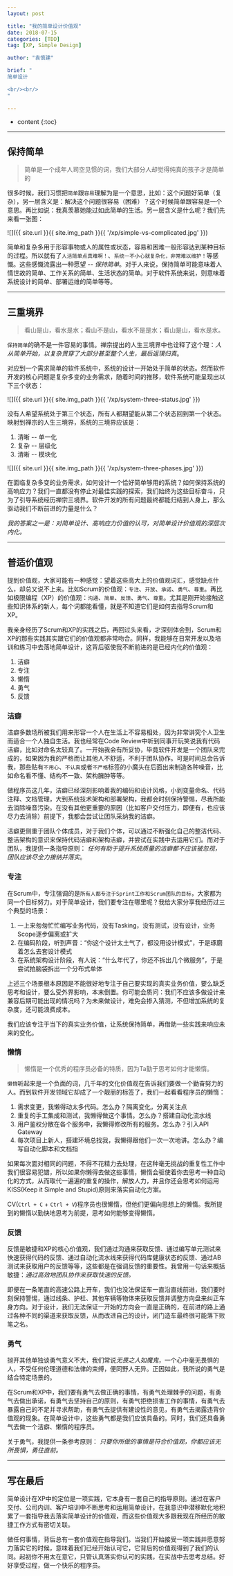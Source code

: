 ```yaml
---
layout: post

title: "我的简单设计价值观"
date: 2018-07-15
categories: [TDD]
tag: [XP, Simple Design]

author: "袁慎建"

brief: "
简单设计

<br/><br/>
"

---
```


* content
{:toc}

---

## 保持简单
> 简单是一个成年人司空见惯的词，我们大部分人却觉得纯真的孩子才是简单的

很多时候，我们习惯把`简单`跟`容易`理解为是一个意思，比如：这个问题好简单（复杂），另一层含义是：解决这个问题很容易（困难）？这个时候简单跟容易是一个意思。再比如说：我真羡慕她能过如此简单的生活。另一层含义是什么呢？我们先来看一张图：

![]({{ site.url }}{{ site.img_path }}{{ '/xp/simple-vs-complicated.jpg' }})

简单和复杂多用于形容事物或人的属性或状态，容易和困难一般形容达到某种目标的过程。所以就有了`人活简单点真难啊！`、`系统一不小心就复杂化，非常难以维护！`等感慨。这些感慨流露出一种愿望 -- *保持简单*。对于人来说，保持简单可能意味着人情世故的简单、工作关系的简单、生活状态的简单。对于软件系统来说，则意味着系统设计的简单、部署运维的简单等等。

---

## 三重境界
> 看山是山，看水是水；看山不是山，看水不是是水；看山是山，看水是水。

`保持简单`的确不是一件容易的事情。禅宗提出的人生三境界中也诠释了这个理：*人从简单开始，以复杂贯穿了大部分甚至整个人生，最后返璞归真*。

对应到一个需求简单的软件系统中，系统的设计一开始处于简单的状态。然而软件开发的核心问题是复杂多变的业务需求，随着时间的推移，软件系统可能呈现出以下三个状态：

![]({{ site.url }}{{ site.img_path }}{{ '/xp/system-three-status.jpg' }})

没有人希望系统处于第三个状态，所有人都期望能从第二个状态回到第一个状态。映射到禅宗的人生三境界，系统的三境界应该是：

1. 清晰 -- 单一化
2. 复杂 -- 层级化
3. 清晰 -- 模块化

![]({{ site.url }}{{ site.img_path }}{{ '/xp/system-three-phases.jpg' }})

在面临复杂多变的业务需求，如何设计一个恰好简单够用的系统？如何保持系统的高响应力？我们一直都没有停止对最佳实践的探索，我们始终为这些目标奋斗，只为了引导系统经历禅宗三境界。软件开发的所有问题最终都能归结到人身上，那么驱动我们不断前进的力量是什么？

*我的答案之一是：对简单设计、高响应力价值的认可，对简单设计价值观的深层次内化。*

---

## 普适价值观
提到价值观，大家可能有一种感觉：望着这些高大上的价值观词汇，感觉缺点什么，却总又说不上来。比如Scrum的价值观：`专注`、`开放`、`承诺`、`勇气`、`尊重`。再比如极限编程（XP）的价值观：`沟通`、`简单`、`反馈`、`勇气`、`尊重`。尤其是刚开始接触这些知识体系的新人，每个词都能看懂，就是不知道它们是如何去指导Scrum和XP。

我亲身经历了Scrum和XP的实践之后，再回过头来看，才深刻体会到，Scrum和XP的那些实践其实跟它们的价值观都非常吻合。同样，我能够在日常开发以及培训和练习中去落地简单设计，这背后驱使我不断前进的是已经内化的价值观：

1. 洁癖
2. 专注
3. 懒惰
4. 勇气
5. 反馈

### 洁癖
洁癖多数场所被我们用来形容一个人在生活上不容易相处，因为非常讲究个人卫生而适合一个人独自生活。我也经常在Code Review中听到同事开玩笑说我有代码洁癖，比如对命名太较真了。一开始我会有所妥协，毕竟软件开发是一个团队来完成的，如果因为我的严格而让其他人不舒适，不利于团队协作。可是时间总会告诉我，那些贴有`不用心`、`不认真`或者`不严格`标签的小魔头在后面出来制造各种噪音，比如命名看不懂、结构不一致、架构臃肿等等。

做程序员这几年，洁癖已经深刻影响着我的编码和设计风格，小到变量命名、代码注释、文档管理，大到系统技术架构和部署架构，我都会时刻保持警惕，尽我所能去消除噪音污染。在没有其他更重要的原因（比如客户交付压力，即便有，也应该尽力去消除）前提下，我都会尝试让团队采纳我的洁癖。

洁癖更侧重于团队个体成员，对于我们个体，可以通过不断强化自己的整洁代码、整洁架构的意识来保持代码洁癖和架构洁癖，并尝试在实践中去运用它们。而对于团队，我提供一条指导原则：
*任何有助于提升系统质量的洁癖都不应该被忽视，团队应该尽全力接纳并落实*。


### 专注
在Scrum中，专注强调的是`所有人都专注于Sprint工作和Scrum团队的目标`，大家都为同一个目标努力。对于简单设计，我们要专注在哪里呢？我给大家分享我经历过三个典型的场景：

1. 一上来匆匆忙忙编写业务代码，没有Tasking，没有测试，没有设计，业务Scope逐步偏离或扩大
2. 在编码阶段，听到声音：“你这个设计太土气了，都没用设计模式”，于是琢磨着怎么去套设计模式
3. 在系统架构设计阶段，有人说：“什么年代了，你还不拆出几个微服务”，于是尝试拍脑袋拆出一个分布式单体

上述三个场景根本原因是不能很好地专注于自己要实现的真实业务价值，要么缺乏思考和设计，要么受外界影响，本末倒置。你可能会质问：我们不应该多做设计来兼容后期可能出现的情况吗？为未来做设计，难免会掺入猜测，不但增加系统的复杂度，还可能浪费成本。

我们应该专注于当下的真实业务价值，让系统保持简单，再借助一些实践来响应未来的变化。

### 懒惰
> 懒惰是一个优秀的程序员必备的特质，因为Ta勤于思考如何才能懒惰。

`懒惰`听起来是一个负面的词，几千年的文化价值观在告诉我们要做一个勤奋努力的人。而到软件开发领域它却成了一个靓丽的标签了，我们一起看看程序员的懒惰：

1. 需求变更，我懒得动太多代码。怎么办？隔离变化，分离关注点
2. 重复的手工集成和测试，我懒得做这个事情。怎么办？搭建自动化流水线
3. 用户鉴权分散在各个服务中，我懒得修改所有的服务。怎么办？引入API Gateway
4. 每次项目上新人，搭建环境总找我，我懒得跟他们一次一次地讲。怎么办？编写自动化脚本和文档指

如果每次面对相同的问题，不得不花精力去处理，在这种毫无挑战的重复性工作中我们很容易犯错，所以如果你懒得去做这些事情，懒惰会驱使着你去思考一种自动化的方式，从而取代一遍遍的重复的操作，解放人力，并且你还会思考如何运用KISS(Keep it Simple and Stupid)原则来落实自动化方案。

CV(`Ctrl + C` + `Ctrl + V`)程序员也很懒惰，但他们更偏向思想上的懒惰。我所提到的懒惰以勤快地思考为前提，思考如何能够变得懒惰。

### 反馈
反馈是敏捷和XP的核心价值观，我们通过沟通来获取反馈、通过编写单元测试来快速获得代码的反馈、通过自动化流水线来获得代码库健康状态的反馈、通过AB测试来获取用户的反馈等等，这些都是在强调反馈的重要性。我曾用一句话来概括敏捷：*通过高效地团队协作来获取快速的反馈。* 

即便在一条笔直的高速公路上开车，我们也没法保证车一直沿直线前进，我们要时刻保持警惕，通过线条、护栏、其他车辆等物体来获取反馈并调整方向盘来纠正车身方向。对于设计，我们无法保证一开始的方向会一直是正确的，在前进的路上通过各种不同的渠道来获取反馈，从而改进自己的设计，闭门造车最终很可能落下败笔之名。

### 勇气
抛开其他单独谈勇气意义不大，我们常说*无畏之人如魔鬼*，一个心中毫无畏惧的人，不受任何伦理道德和法律的束缚，便同野人无异。正因如此，我所说的勇气是结合特定场景的。

在Scrum和XP中，我们要有勇气去做正确的事情，有勇气处理棘手的问题，有勇气去做出承诺，有勇气去坚持自己的原则，有勇气拒绝损害工作的事情，有勇气去暴露自己的不足并寻求帮助，有勇气去提供有建设性的意见，有勇气去揭露违背价值观的现象。在简单设计中，这些勇气都是我们应该具备的。同时，我们还具备勇气去做一个洁癖、懒惰的程序员。

关于勇气，我提供一条参考原则：
*只要你所做的事情是符合价值观，你都应该无所畏惧，勇往直前。*

---

## 写在最后
简单设计在XP中的定位是一项实践，它本身有一套自己的指导原则。通过在客户交付、公司内训、客户培训中不断思考和运用简单设计，在我意识中潜移默化地积累了一套指导我去落实简单设计的价值观，而这些价值观大多跟我现在所经历的敏捷工作方式有密切关联。

做任何事情，背后总有一套价值观在指导我们。当我们开始接受一项实践并愿意努力落实它的时候，意味着我们已经开始认可它，它背后的价值观得到了我们的认同。起初你不用太在意它，只管认真落实你认可的实践，在实战中去思考总结。好好享受过程，做一个快乐的程序员。








